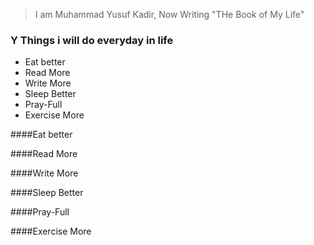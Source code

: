>I am Muhammad Yusuf Kadir, Now Writing "THe Book of My Life"


### Y Things i will do everyday in life

+ Eat better
+ Read More
+ Write More
+ Sleep Better
+ Pray-Full
+ Exercise More


####Eat better

####Read More

####Write More

####Sleep Better

####Pray-Full

####Exercise More

